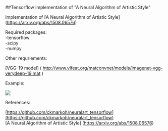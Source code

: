 ##Tensorflow implementation of "A Neural Algorithm of Artistic Style" <br />

Implementation of [A Neural Algorithm of Artistic Style] (https://arxiv.org/abs/1508.06576)

Required packages:<br />
-tensorflow<br />
-scipy<br />
-numpy<br />

Other requriements:

[VGG-19 model] ( http://www.vlfeat.org/matconvnet/models/imagenet-vgg-verydeep-19.mat )

Example:

<img src = "https://github.com/sushantojal/artistic-style-transfer/style_transfer.png" />


References:

[https://github.com/ckmarkoh/neuralart_tensorflow](https://github.com/ckmarkoh/neuralart_tensorflow)<br />
[A Neural Algorithm of Artistic Style] (https://arxiv.org/abs/1508.06576)


